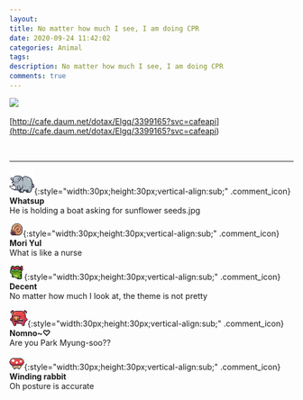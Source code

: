 ```yaml
---
layout: 
title: No matter how much I see, I am doing CPR
date: 2020-09-24 11:42:02
categories: Animal
tags: 
description: No matter how much I see, I am doing CPR
comments: true
---
```


![](https://blog.kakaocdn.net/dn/bFnUyN/btqJvUPavqd/SI7YV8sU9Lr6xLTPUAXAw1/img.jpg)

[http://cafe.daum.net/dotax/Elgq/3399165?svc=cafeapi](<http://cafe.daum.net/dotax/Elgq/3399165?svc=cafeapi>)

​

* * *

![comment](/assets/character/rino.png){:style="width:30px;height:30px;vertical-align:sub;" .comment_icon} **Whatsup**  
He is holding a boat asking for sunflower seeds.jpg   
  
![comment](/assets/character/snail.png){:style="width:30px;height:30px;vertical-align:sub;" .comment_icon} **Mori Yul**  
What is like a nurse   
  
![comment](/assets/character/frog.png){:style="width:30px;height:30px;vertical-align:sub;" .comment_icon} **Decent**  
No matter how much I look at, the theme is not pretty   
  
![comment](/assets/character/pig.png){:style="width:30px;height:30px;vertical-align:sub;" .comment_icon} **Nomno~♡**  
Are you Park Myung-soo??   
  
![comment](/assets/character/mushroom.png){:style="width:30px;height:30px;vertical-align:sub;" .comment_icon} **Winding rabbit**  
Oh posture is accurate   
  

